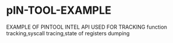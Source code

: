 # pIN-TOOL-EXAMPLE
EXAMPLE OF PINTOOL INTEL API USED FOR  TRACKING
function tracking,syscall tracing,state of registers dumping

